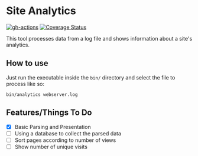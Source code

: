 # Site Analytics

[![gh-actions](https://github.com/terenceponce/site_analytics/workflows/Continuous%20Integration/badge.svg)](https://github.com/terenceponce/site_analytics/actions?workflow=Continuous+Integration)
[![Coverage Status](https://coveralls.io/repos/github/terenceponce/site_analytics/badge.svg?branch=master)](https://coveralls.io/github/terenceponce/site_analytics?branch=master)

This tool processes data from a log file and shows information about a site's analytics.

## How to use

Just run the executable inside the `bin/` directory and select the file to process like so:

```
bin/analytics webserver.log
```

## Features/Things To Do

- [x] Basic Parsing and Presentation
- [ ] Using a database to collect the parsed data
- [ ] Sort pages according to number of views
- [ ] Show number of unique visits
